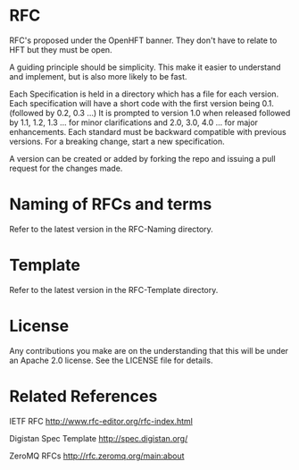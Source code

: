 # RFC
RFC's proposed under the OpenHFT banner. They don't have to relate to HFT but they must be open.

A guiding principle should be simplicity.  This make it easier to understand and implement, but is also more likely to be fast.

Each Specification is held in a directory which has a file for each version. Each specification will have a short code with the first version being 0.1. (followed by 0.2, 0.3 ...)
It is prompted to version 1.0 when released followed by 1.1, 1.2, 1.3 ... for minor clarifications and 2.0, 3.0, 4.0 ... for major enhancements.
Each standard must be backward compatible with previous versions.  For a breaking change, start a new specification.

A version can be created or added by forking the repo and issuing a pull request for the changes made.

# Naming of RFCs and terms
Refer to the latest version in the RFC-Naming directory.

# Template
Refer to the latest version in the RFC-Template directory.

# License

Any contributions you make are on the understanding that this will be under an Apache 2.0 license.  See the LICENSE file for details.

# Related References

IETF RFC http://www.rfc-editor.org/rfc-index.html

Digistan Spec Template http://spec.digistan.org/

ZeroMQ RFCs http://rfc.zeromq.org/main:about

